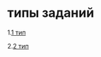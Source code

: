 # типы заданий

1.[1 тип](https://gist.github.com/HXXXXXDRICH/efeb6d20d8d243cf99f7f768fe2df534)

2.[2 тип](https://gist.github.com/HXXXXXDRICH/5c68aa867f7fd86bbe9c5e5c07522cbb)